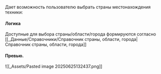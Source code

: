 Дает возможность пользователю выбрать страны местонахождения техники:

#### Логика
Доступные для выбора страны/области/города формируются согласно [[_Данные/Справочники/Справочник страны, области, города|Справочник страны, области, города]]

#### Превью.
![[_Assets/Pasted image 20250625132437.png]]
